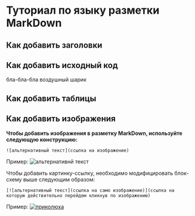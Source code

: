 # Туториал по языку разметки MarkDown

## Как добавить заголовки

## Как добавить исходный код

бла-бла-бла воздушный шарик


## Как добавить таблицы

## Как добавить изображения

**Чтобы добавить изображения в разметку MarkDown, используйте следующую конструкцию:**
```
![альтернативный текст](ссылка на изображение)
```

Пример:
![альтернативнй текст](https://mota.ru/upload/wallpapers/2021/10/15/09/53/75832/forest-river-usa-grass-california-clouds-nature-sky-yosemite-national-park.jpg)

Чтобы добавить картинку-ссылку, необходимо модифицировать блок-схему выше следующим образом:

```
[![альтернативный текст](ссылка на само изображение)](ссылка на которую действительно перейдем кликнув по изображению)
```

Пример:
[![приколюха](https://stepfor.top/wp-content/uploads/2014/11/pressme.gif)](https://www.youtube.com/watch?v=dQw4w9WgXcQ)

